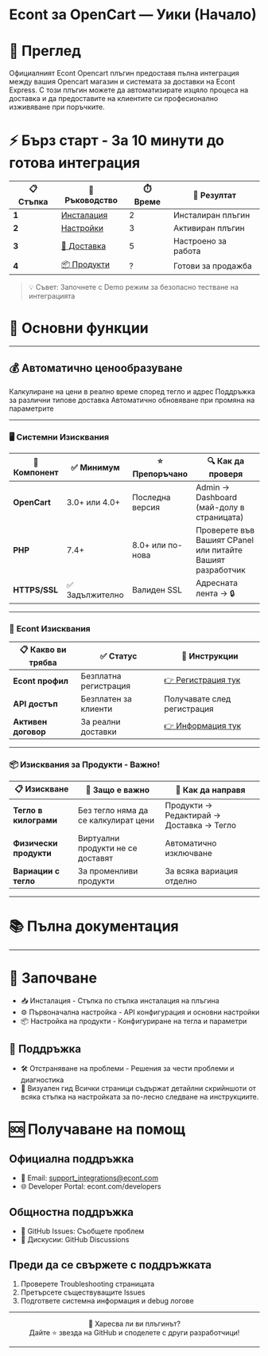 # Econt за OpenCart — Уики (Начало)

# 📖 Преглед
Официалният Econt Opencart плъгин предоставя пълна интеграция между вашия Opencart магазин и системата за доставки на Econt Express. 
С този плъгин можете да автоматизирате изцяло процеса на доставка и да предоставите на клиентите си професионално изживяване при поръчките.

# ⚡ Бърз старт - За 10 минути до готова интеграция
| 📋 Стъпка | 📄 Ръководство                | ⏱️ Време | 🎯 Резултат         |
|-----------|-------------------------------|----------|---------------------|
| **1**     | [Инсталация](Installation.md) | 2        | Инсталиран плъгин   |
| **2**     | [Настройки](Settings.md)      | 3        | Активиран плъгин    |
| **3**     | [🚚 Доставка](Delivery.md)    | 5        | Настроено за работа |
| **4**     | [📦 Продукти](Product.md)     | ?        | Готови за продажба  |

> 💡 Съвет: Започнете с Demo режим за безопасно тестване на интеграцията

# 🎯 Основни функции

---

## 💰 Автоматично ценообразуване
Калкулиране на цени в реално време според тегло и адрес
Поддръжка за различни типове доставка
Автоматично обновяване при промяна на параметрите

---

### 🖥️ **Системни Изисквания**

| 🔧 Компонент    | ✅ Минимум      | ⭐ Препоръчано    | 🔍 Как да проверя                                          |
|-----------------|----------------|------------------|------------------------------------------------------------|
| **OpenCart**    | 3.0+ или 4.0+  | Последна версия  | Admin -> Dashboard (май-долу в страницата)                 |
| **PHP**         | 7.4+           | 8.0+ или по-нова | Проверете във Вашият CPanel или питайте Вашият разработчик |
| **HTTPS/SSL**   | ✅ Задължително | Валиден SSL      | Адресната лента → 🔒                                       |

---

### 🏢 **Econt Изисквания**

| 📋 Какво ви трябва | ✅ Статус | 📖 Инструкции |
|-------------------|----------|---------------|
| **Econt профил** | Безплатна регистрация | [👉 Регистрация тук](https://delivery.econt.com/) |
| **API достъп** | Безплатен за клиенти | Получавате след регистрация |
| **Активен договор** | За реални доставки | [👉 Информация тук](https://www.econt.com/solutions/online-stores) |

---

### 📦 **Изисквания за Продукти - Важно!**

| 📋 Изискване | 🎯 Защо е важно | 🔧 Как да направя |
|-------------|----------------|------------------|
| **Тегло в килограми** | Без тегло няма да се калкулират цени | Продукти → Редактирай → Доставка → Тегло |
| **Физически продукти** | Виртуални продукти не се доставят | Автоматично изключване |
| **Вариации с тегло** | За променливи продукти | За всяка вариация отделно |

---

# 📚 Пълна документация

---

# 🏁 Започване
- 📥 Инсталация - Стъпка по стъпка инсталация на плъгина
- ⚙️ Първоначална настройка - API конфигурация и основни настройки
- 📦 Настройка на продукти - Конфигуриране на тегла и параметри
## 🔧 Поддръжка
- 🛠️ Отстраняване на проблеми - Решения за чести проблеми и диагностика
- 📸 Визуален гид
Всички страници съдържат детайлни скрийншоти от всяка стъпка на настройката за по-лесно следване на инструкциите.

# 🆘 Получаване на помощ
## Официална поддръжка
- 📧 Email: support_integrations@econt.com
- 🌐 Developer Portal: econt.com/developers
## Общностна поддръжка
- 🐛 GitHub Issues: Съобщете проблем
- 💬 Дискусии: GitHub Discussions
## Преди да се свържете с поддръжката
1. Проверете Troubleshooting страницата
2. Претърсете съществуващите Issues
3. Подгответе системна информация и debug логове

---

<div align="center">
🌟 Харесва ли ви плъгинът?
<br/>
Дайте ⭐ звезда на GitHub и споделете с други разработчици!
</div>

---
